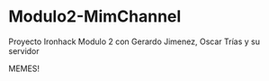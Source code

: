 # Modulo2-MimChannel
Proyecto Ironhack Modulo 2 con Gerardo Jimenez, Oscar Trías y su servidor

MEMES!
